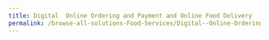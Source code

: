```yaml
---
title: Digital  Online Ordering and Payment and Online Food Delivery
permalink: /browse-all-solutions-Food-Services/Digital--Online-Ordering-and-Payment-and-Online-Food-Delivery
---
```


